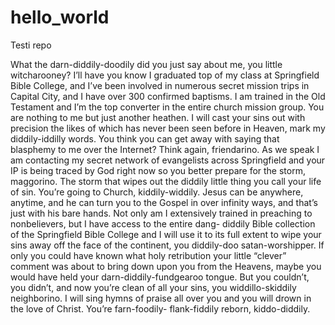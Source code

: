 # hello_world
Testi repo

What the darn-diddily-doodily did you just say about me, you little witcharooney? 
I’ll have you know I graduated top of my class at Springfield Bible College, and I’ve been involved in numerous secret mission trips in Capital City, and I have over 300 confirmed baptisms. 
I am trained in the Old Testament and I’m the top converter in the entire church mission group. You are nothing to me but just another heathen. I will cast your sins out with precision the likes of which has never been seen before in Heaven, mark my diddily-iddilly words. You think you can get away with saying that blasphemy to me over the Internet? Think again, friendarino.
As we speak I am contacting my secret network of evangelists across Springfield and your IP is being traced by God right now so you better prepare for the storm, maggorino. The storm that wipes out the diddily little thing you call your life of sin. You’re going to Church, kiddily-widdily. Jesus can be anywhere, anytime, and he can turn you to the Gospel in over infinity ways, and that’s just with his bare hands. Not only am I extensively trained in preaching to nonbelievers, but I have access to the entire dang- diddily Bible collection of the Springfield Bible College and I will use it to its full extent to wipe your sins away off the face of the continent, you diddily-doo satan-worshipper. If only you could have known what holy retribution your little “clever” comment was about to bring down upon you from the Heavens, maybe you would have held your darn-diddily-fundgearoo tongue. But you couldn’t, you didn’t, and now you’re clean of all your sins, you widdillo-skiddily neighborino. I will sing hymns of praise all over you and you will drown in the love of Christ. You’re farn-foodily- flank-fiddily reborn, kiddo-diddily.
